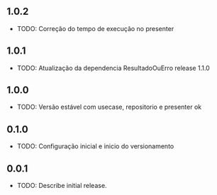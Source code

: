 ## 1.0.2

* TODO: Correção do tempo de execução no presenter

## 1.0.1

* TODO: Atualização da dependencia ResultadoOuErro release 1.1.0

## 1.0.0

* TODO: Versão estável com usecase, repositorio e presenter ok

## 0.1.0

* TODO: Configuração inicial e inicio do versionamento

## 0.0.1

* TODO: Describe initial release.
